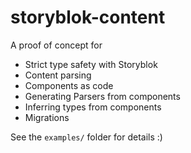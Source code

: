 # storyblok-content

A proof of concept for

- Strict type safety with Storyblok
- Content parsing
- Components as code
- Generating Parsers from components
- Inferring types from components
- Migrations

See the `examples/` folder for details :)
